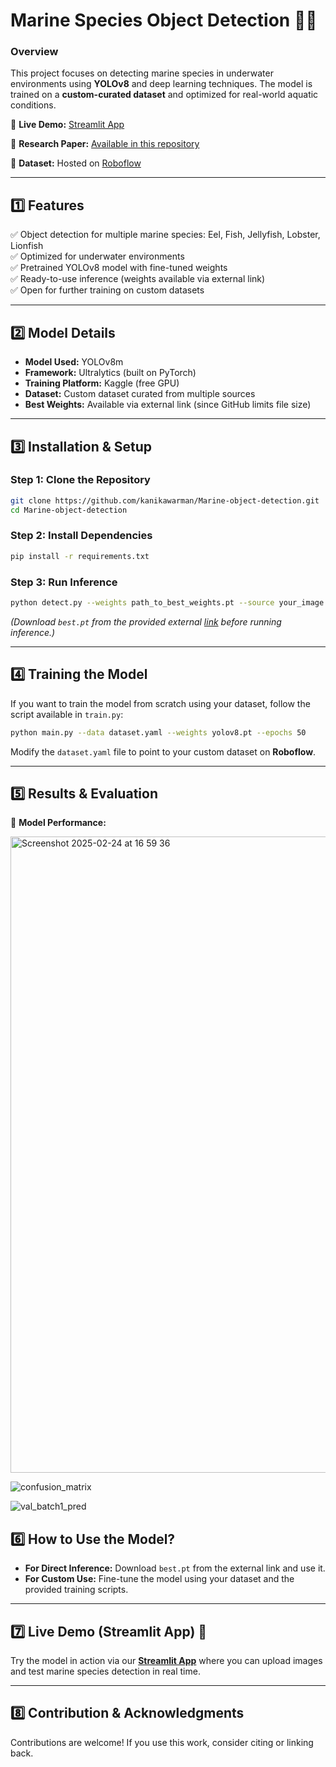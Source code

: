 # **Marine Species Object Detection 🌊🐠**  

### **Overview**  
This project focuses on detecting marine species in underwater environments using **YOLOv8** and deep learning techniques. The model is trained on a **custom-curated dataset** and optimized for real-world aquatic conditions.  

🔹 **Live Demo:** [Streamlit App](https://underwater-marine-object-detection.streamlit.app/)

🔹 **Research Paper:** [Available in this repository](https://github.com/kanikawarman/Marine-object-detection/blob/main/objectID_yolov8.pdf)

🔹 **Dataset:** Hosted on [Roboflow](https://app.roboflow.com/california-state-university-east-bay-wkf0d/underwater-marine-species/browse?queryText=&pageSize=50&startingIndex=0&browseQuery=true)

---

## **1️⃣ Features**  
✅ Object detection for multiple marine species: Eel, Fish, Jellyfish, Lobster, Lionfish   
✅ Optimized for underwater environments  
✅ Pretrained YOLOv8 model with fine-tuned weights  
✅ Ready-to-use inference (weights available via external link)  
✅ Open for further training on custom datasets  

---

## **2️⃣ Model Details**  
- **Model Used:** YOLOv8m
- **Framework:** Ultralytics (built on PyTorch)  
- **Training Platform:** Kaggle (free GPU)  
- **Dataset:** Custom dataset curated from multiple sources  
- **Best Weights:** Available via external link (since GitHub limits file size)  

---

## **3️⃣ Installation & Setup**  

### **Step 1: Clone the Repository**  
```bash
git clone https://github.com/kanikawarman/Marine-object-detection.git
cd Marine-object-detection
```

### **Step 2: Install Dependencies**  
```bash
pip install -r requirements.txt
```

### **Step 3: Run Inference**  
```bash
python detect.py --weights path_to_best_weights.pt --source your_image.jpg
```  
*(Download `best.pt` from the provided external [link](https://app.roboflow.com/california-state-university-east-bay-wkf0d/underwater-marine-species/6) before running inference.)*  

---

## **4️⃣ Training the Model**  
If you want to train the model from scratch using your dataset, follow the script available in `train.py`:  
```bash
python main.py --data dataset.yaml --weights yolov8.pt --epochs 50
```  
Modify the `dataset.yaml` file to point to your custom dataset on **Roboflow**.  

---

## **5️⃣ Results & Evaluation**  
📌 **Model Performance:** 

<img width="1018" alt="Screenshot 2025-02-24 at 16 59 36" src="https://github.com/user-attachments/assets/34102990-ccdf-4bb2-b5c8-8ec0046c1970" />

![confusion_matrix](https://github.com/user-attachments/assets/d76c5ee0-926f-46c1-a725-f51116621f49)


![val_batch1_pred](https://github.com/user-attachments/assets/c0df09dd-63c1-4816-b88c-a27b20bf7f15)


## **6️⃣ How to Use the Model?**  
- **For Direct Inference:** Download `best.pt` from the external link and use it.  
- **For Custom Use:** Fine-tune the model using your dataset and the provided training scripts.  

---

## **7️⃣ Live Demo (Streamlit App) 🎯**  
Try the model in action via our **[Streamlit App](https://underwater-marine-object-detection.streamlit.app/)** where you can upload images and test marine species detection in real time.  

---

## **8️⃣ Contribution & Acknowledgments**  
Contributions are welcome! If you use this work, consider citing or linking back.  
